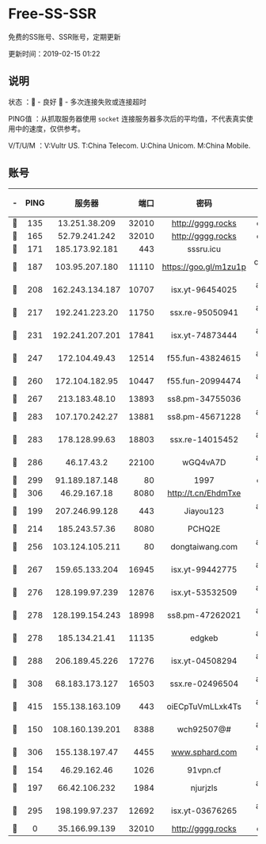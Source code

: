 # Free-SS-SSR

免费的SS账号、SSR账号，定期更新

更新时间：2019-02-15 01:22

## 说明

状态     ：🙂 - 良好 🙁 - 多次连接失败或连接超时

PING值   ：从抓取服务器使用 `socket` 连接服务器多次后的平均值，不代表真实使用中的速度，仅供参考。

V/T/U/M  ：V:Vultr US. T:China Telecom. U:China Unicom. M:China Mobile.

## 账号

|-|PING|服务器|端口|密码|加密方式|区域|V/T/U/M|
|:----:|:----:|:-----:|-----:|:----:|:----:|:----:|:----:|
|🙂|135|13.251.38.209|32010|http://gggg.rocks|chacha20|SG|10↑/10↑/10↑/10↑|
|🙂|165|52.79.241.242|32010|http://gggg.rocks|chacha20|KR|8↑/10↑/10↑/10↑|
|🙂|171|185.173.92.181|443|sssru.icu|rc4-md5|RU|10↑/10↑/10↑/10↑|
|🙂|187|103.95.207.180|11110|https://goo.gl/m1zu1p|chacha20-ietf|US|9↑/9↑/10↑/9↑|
|🙂|208|162.243.134.187|10707|isx.yt-96454025|aes-256-cfb|US|10↑/10↑/10↑/10↑|
|🙂|217|192.241.223.20|11750|ssx.re-95050941|aes-256-cfb|US|10↑/10↑/10↑/10↑|
|🙂|231|192.241.207.201|17841|isx.yt-74873444|aes-256-cfb|US|10↑/10↑/10↑/10↑|
|🙂|247|172.104.49.43|12514|f55.fun-43824615|aes-256-cfb|SG|10↑/10↑/10↑/10↑|
|🙂|260|172.104.182.95|10447|f55.fun-20994474|aes-256-cfb|SG|8↓/10↑/10↑/10↑|
|🙂|267|213.183.48.10|13893|ss8.pm-34755036|rc4-md5|RU|10↑/10↑/10↑/10↑|
|🙂|283|107.170.242.27|13881|ss8.pm-45671228|aes-256-cfb|US|10↑/10↑/10↑/10↑|
|🙂|283|178.128.99.63|18803|ssx.re-14015452|aes-256-cfb|SG|10↑/10↑/10↑/10↑|
|🙂|286|46.17.43.2|22100|wGQ4vA7D|aes-256-gcm|RU|7↑/10↑/10↑/10↑|
|🙂|299|91.189.187.148|80|1997|chacha20|US|9↑/9↑/9↑/9↑|
|🙂|306|46.29.167.18|8080|http://t.cn/EhdmTxe|rc4-md5|RU|10↑/10↑/10↑/10↑|
|🙂|199|207.246.99.128|443|Jiayou123|aes-256-cfb|US|9↑/10↑/10↑/10↑|
|🙂|214|185.243.57.36|8080|PCHQ2E|rc4-md5|US|9↑/10↑/10↑/10↑|
|🙂|256|103.124.105.211|80|dongtaiwang.com|aes-256-cfb|US|10↑/10↑/10↑/10↑|
|🙂|267|159.65.133.204|16945|isx.yt-99442775|aes-256-cfb|SG|10↑/10↑/10↑/10↑|
|🙂|276|128.199.97.239|12876|isx.yt-53532509|aes-256-cfb|SG|10↑/10↑/10↑/10↑|
|🙂|278|128.199.154.243|18998|ss8.pm-47262021|aes-256-cfb|SG|10↑/10↑/10↑/10↑|
|🙂|278|185.134.21.41|11135|edgkeb|aes-256-cfb|GB|10↑/10↑/10↑/10↑|
|🙂|288|206.189.45.226|17276|isx.yt-04508294|aes-256-cfb|SG|10↑/10↑/10↑/10↑|
|🙂|308|68.183.173.127|16503|ssx.re-02496504|aes-256-cfb|US|10↑/10↑/10↑/10↑|
|🙂|415|155.138.163.109|443|oiECpTuVmLLxk4Ts|aes-256-cfb|US|8↑/10↑/10↑/9↑|
|🙂|150|108.160.139.201|8388|wch92507@#|aes-256-cfb|JP|9↑/10↑/10↑/10↑|
|🙂|306|155.138.197.47|4455|www.sphard.com|aes-256-cfb|US|10↑/10↑/10↑/9↑|
|🙁|154|46.29.162.46|1026|91vpn.cf|rc4-md5|RU|10↑/9↑/10↑/10↑|
|🙁|197|66.42.106.232|1984|njurjzls|aes-256-cfb|US|10↑/10↑/10↑/10↑|
|🙁|295|198.199.97.237|12692|isx.yt-03676265|aes-256-cfb|US|10↑/10↑/10↑/10↑|
|🙁|0|35.166.99.139|32010|http://gggg.rocks|chacha20|US|9↑/10↑/9↑/9↑|
